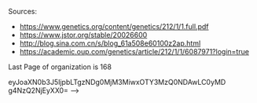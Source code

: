 Sources:
- https://www.genetics.org/content/genetics/212/1/1.full.pdf
- https://www.jstor.org/stable/20026600
- http://blog.sina.com.cn/s/blog_61a508e60100z2ap.html
- https://academic.oup.com/genetics/article/212/1/1/6087971?login=true

Last Page of organization is 168


eyJoaXN0b3J5IjpbLTgzNDg0MjM3MiwxOTY3MzQ0NDAwLC0yMD
g4NzQ2NjEyXX0=
-->
<!--stackedit_data:
eyJoaXN0b3J5IjpbOTI5NjkzMzQwLDExNDg4MDc2NDNdfQ==
-->